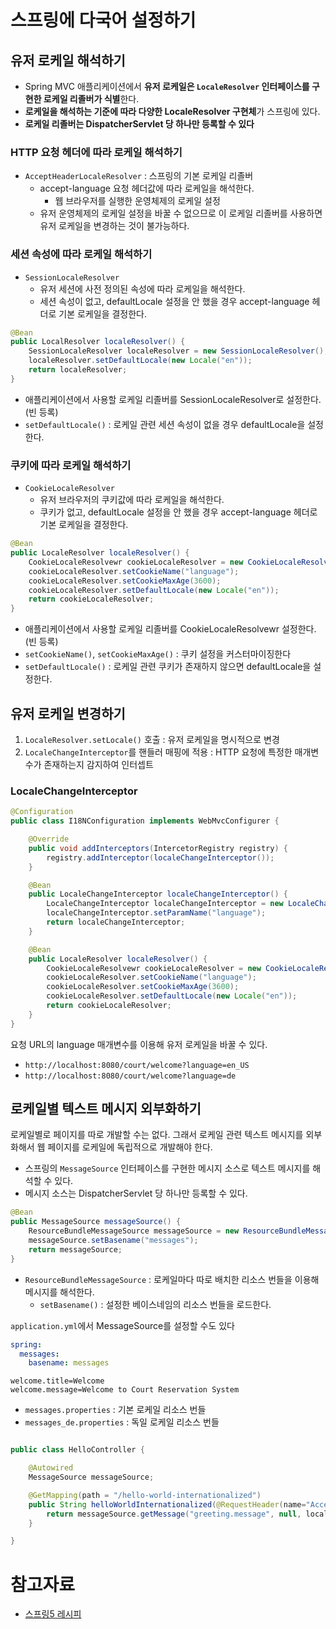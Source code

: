 # 스프링에 다국어 설정하기

## 유저 로케일 해석하기
- Spring MVC 애플리케이션에서 **유저 로케일은 `LocaleResolver` 인터페이스를 구현한 로케일 리졸버가 식별**한다. 
- **로케일을 해석하는 기준에 따라 다양한 LocaleResolver 구현체**가 스프링에 있다. 
- **로케일 리졸버는 DispatcherServlet 당 하나만 등록할 수 있다**

### HTTP 요청 헤더에 따라 로케일 해석하기
- `AcceptHeaderLocaleResolver` : 스프링의 기본 로케일 리졸버
    - accept-language 요청 헤더값에 따라 로케일을 해석한다.
        - 웹 브라우저를 실행한 운영체제의 로케일 설정
    - 유저 운영체제의 로케일 설정을 바꿀 수 없으므로 이 로케일 리졸버를 사용하면 유저 로케일을 변경하는 것이 불가능하다.

### 세션 속성에 따라 로케일 해석하기
- `SessionLocaleResolver`
    - 유저 세션에 사전 정의된 속성에 따라 로케일을 해석한다.
    - 세션 속성이 없고, defaultLocale 설정을 안 했을 경우 accept-language 헤더로 기본 로케일을 결정한다. 

```java
@Bean
public LocalResolver localeResolver() {
    SessionLocaleResolver localeResolver = new SessionLocaleResolver();
    localeResolver.setDefaultLocale(new Locale("en"));
    return localeResolver;
}
```

- 애플리케이션에서 사용할 로케일 리졸버를 SessionLocaleResolver로 설정한다.(빈 등록)
- `setDefaultLocale()` : 로케일 관련 세션 속성이 없을 경우 defaultLocale을 설정한다. 


### 쿠키에 따라 로케일 해석하기 
- `CookieLocaleResolver`
    - 유저 브라우저의 쿠키값에 따라 로케일을 해석한다.
    - 쿠키가 없고, defaultLocale 설정을 안 했을 경우 accept-language 헤더로 기본 로케일을 결정한다.

```java
@Bean
public LocaleResolver localeResolver() {
    CookieLocaleResolvewr cookieLocaleResolver = new CookieLocaleResolver();
    cookieLocaleResolver.setCookieName("language");
    cookieLocaleResolver.setCookieMaxAge(3600);
    cookieLocaleResolver.setDefaultLocale(new Locale("en"));
    return cookieLocaleResolver;
}
```
- 애플리케이션에서 사용할 로케일 리졸버를 CookieLocaleResolvewr 설정한다.(빈 등록)
- `setCookieName()`, `setCookieMaxAge()` : 쿠키 설정을 커스터마이징한다
- `setDefaultLocale()` : 로케일 관련 쿠키가 존재하지 않으면 defaultLocale을 설정한다.


## 유저 로케일 변경하기
1. `LocaleResolver.setLocale()` 호출 : 유저 로케일을 명시적으로 변경
2. `LocaleChangeInterceptor`를 핸들러 매핑에 적용 : HTTP 요청에 특정한 매개변수가 존재하는지 감지하여 인터셉트

### LocaleChangeInterceptor

```java
@Configuration
public class I18NConfiguration implements WebMvcConfigurer {

    @Override
    public void addInterceptors(IntercetorRegistry registry) {
        registry.addInterceptor(localeChangeInterceptor());
    }

    @Bean
    public LocaleChangeInterceptor localeChangeInterceptor() {
        LocaleChangeInterceptor localeChangeInterceptor = new LocaleChangeInterceptor();
        localeChangeInterceptor.setParamName("language");
        return localeChangeInterceptor;
    }

    @Bean
    public LocaleResolver localeResolver() {
        CookieLocaleResolvewr cookieLocaleResolver = new CookieLocaleResolver();
        cookieLocaleResolver.setCookieName("language");
        cookieLocaleResolver.setCookieMaxAge(3600);
        cookieLocaleResolver.setDefaultLocale(new Locale("en"));
        return cookieLocaleResolver;
    }
}
```

요청 URL의 language 매개변수를 이용해 유저 로케일을 바꿀 수 있다.

- `http://localhost:8080/court/welcome?language=en_US`
- `http://localhost:8080/court/welcome?language=de`

## 로케일별 텍스트 메시지 외부화하기

로케일별로 페이지를 따로 개발할 수는 없다. 그래서 로케일 관련 텍스트 메시지를 외부화해서 웹 페이지를 로케일에 독립적으로 개발해야 한다. 

- 스프링의 `MessageSource` 인터페이스를 구현한 메시지 소스로 텍스트 메시지를 해석할 수 있다. 
- 메시지 소스는 DispatcherServlet 당 하나만 등록할 수 있다. 

```java
@Bean
public MessageSource messageSource() {
    ResourceBundleMessageSource messageSource = new ResourceBundleMessageSource();
    messageSource.setBasename("messages");
    return messageSource;
}
```
- `ResourceBundleMessageSource` : 로케일마다 따로 배치한 리소스 번들을 이용해 메시지를 해석한다.
    - `setBasename()` : 설정한 베이스네임의 리소스 번들을 로드한다. 



`application.yml`에서 MessageSource를 설정할 수도 있다 

```yml
spring:
  messages:
    basename: messages
```


```properties
welcome.title=Welcome
welcome.message=Welcome to Court Reservation System
```
- `messages.properties` : 기본 로케일 리소스 번들
- `messages_de.properties` : 독일 로케일 리소스 번들 

```java

public class HelloController {

    @Autowired
    MessageSource messageSource;

    @GetMapping(path = "/hello-world-internationalized")
    public String helloWorldInternationalized(@RequestHeader(name="Accept-Language", required=false) Locale locale) {
        return messageSource.getMessage("greeting.message", null, locale)
    }

}

```


# 참고자료
- [스프링5 레시피](http://www.yes24.com/Product/Goods/63713129)